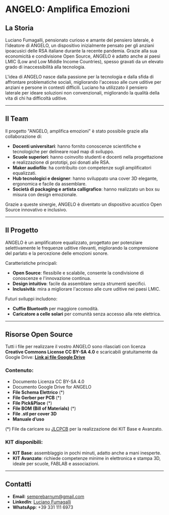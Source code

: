 # ANGELO: Amplifica Emozioni

## La Storia
Luciano Fumagalli, pensionato curioso e amante del pensiero laterale, è l’ideatore di ANGELO, un dispositivo inizialmente pensato per gli anziani ipoacusici delle RSA italiane durante la recente pandemia. Grazie alla sua economicità e condivisione Open Source, ANGELO è adatto anche ai paesi LMIC (Low and Low Middle Income Countries), spesso gravati da un elevato grado di inaccessibilità alla tecnologia.

L'idea di ANGELO nasce dalla passione per la tecnologia e dalla sfida di affrontare problematiche sociali, migliorando l'accesso alle cure uditive per anziani e persone in contesti difficili. Luciano ha utilizzato il pensiero laterale per ideare soluzioni non convenzionali, migliorando la qualità della vita di chi ha difficoltà uditive.

---

## Il Team
Il progetto "ANGELO, amplifica emozioni" è stato possibile grazie alla collaborazione di:
- **Docenti universitari**: hanno fornito conoscenze scientifiche e tecnologiche per delineare road map di sviluppo.
- **Scuole superiori**: hanno coinvolto studenti e docenti nella progettazione e realizzazione di prototipi, poi donati alle RSA.
- **Maker audiofilo**: ha contribuito con competenze sugli amplificatori equalizzati.
- **Hub tecnologici e designer**: hanno sviluppato una cover 3D elegante, ergonomica e facile da assemblare.
- **Società di packaging e artista calligrafico**: hanno realizzato un box su misura con design emozionale.

Grazie a queste sinergie, ANGELO è diventato un dispositivo acustico Open Source innovativo e inclusivo.

---

## Il Progetto
ANGELO è un amplificatore equalizzato, progettato per potenziare selettivamente le frequenze uditive rilevanti, migliorando la comprensione del parlato e la percezione delle emozioni sonore.

Caratteristiche principali:
- **Open Source**: flessibile e scalabile, consente la condivisione di conoscenze e l'innovazione continua.
- **Design intuitivo**: facile da assemblare senza strumenti specifici.
- **Inclusività**: mira a migliorare l'accesso alle cure uditive nei paesi LMIC.

Futuri sviluppi includono:
- **Cuffie Bluetooth** per maggiore comodità.
- **Caricatore a celle solari** per comunità senza accesso alla rete elettrica.

---

## Risorse Open Source
Tutti i file per realizzare il vostro ANGELO sono rilasciati con licenza **Creative Commons License CC BY-SA 4.0** e scaricabili gratuitamente da Google Drive:
[**Link ai file Google Drive**](https://drive.google.com/drive/folders/1n9cpKRff9xY9v7kV2mCF5TEvL14Rmp0n?usp=drive_link)

### Contenuto:
- Documento Licenza CC BY-SA 4.0
- Documento Google Drive for ANGELO
- **File Schema Elettrico** (*)
- **File Gerber per PCB** (*)
- **File Pick&Place** (*)
- **File BOM (Bill of Materials)** (*)
- **File .stl per cover 3D**
- **Manuale d’uso**

(*) File da caricare su [JLCPCB](https://jlcpcb.com/) per la realizzazione dei KIT Base e Avanzato.

### KIT disponibili:
- **KIT Base**: assemblaggio in pochi minuti, adatto anche a mani inesperte.
- **KIT Avanzato**: richiede competenze minime in elettronica e stampa 3D, ideale per scuole, FABLAB e associazioni.

---

## Contatti
- **Email**: semprebarnum@gmail.com
- **LinkedIn**: [Luciano Fumagalli](https://linkedin.com/in/luciano-fumagalli-a1a90487)
- **WhatsApp**: +39 331 111 6973
